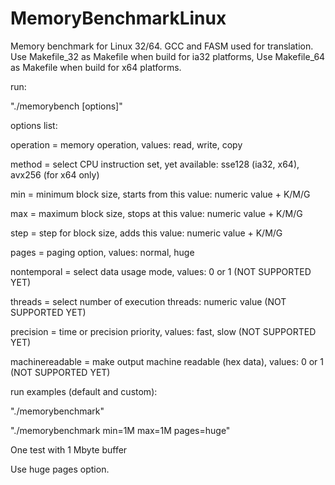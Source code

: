 # MemoryBenchmarkLinux

Memory benchmark for Linux 32/64.
GCC and FASM used for translation.
Use Makefile_32 as Makefile when build for ia32 platforms,
Use Makefile_64 as Makefile when build for x64 platforms.

run:

"./memorybench [options]"

options list:

operation = memory operation, values: read, write, copy

method = select CPU instruction set, yet available: sse128 (ia32, x64), avx256 (for x64 only)

min = minimum block size, starts from this value: numeric value + K/M/G

max = maximum block size, stops at this value: numeric value + K/M/G

step = step for block size, adds this value: numeric value + K/M/G

pages = paging option, values: normal, huge

nontemporal = select data usage mode, values: 0 or 1 (NOT SUPPORTED YET)

threads = select number of execution threads: numeric value (NOT SUPPORTED YET)

precision = time or precision priority, values: fast, slow (NOT SUPPORTED YET)

machinereadable = make output machine readable (hex data), values: 0 or 1 (NOT SUPPORTED YET)


run examples (default and custom):

"./memorybenchmark"

"./memorybenchmark min=1M max=1M pages=huge"

One test with 1 Mbyte buffer

Use huge pages option.









